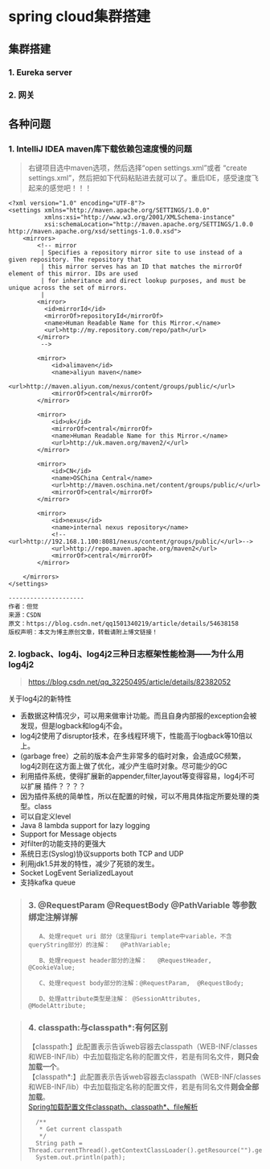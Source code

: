 # spring cloud集群搭建


## 集群搭建
### 1. Eureka server

### 2. 网关

## 各种问题
### 1. IntelliJ IDEA maven库下载依赖包速度慢的问题

> 右键项目选中maven选项，然后选择“open settings.xml”或者 “create settings.xml”，然后把如下代码粘贴进去就可以了。重启IDE，感受速度飞起来的感觉吧！！！
```
<?xml version="1.0" encoding="UTF-8"?>
<settings xmlns="http://maven.apache.org/SETTINGS/1.0.0"
          xmlns:xsi="http://www.w3.org/2001/XMLSchema-instance"
          xsi:schemaLocation="http://maven.apache.org/SETTINGS/1.0.0 http://maven.apache.org/xsd/settings-1.0.0.xsd">
    <mirrors>
        <!-- mirror
         | Specifies a repository mirror site to use instead of a given repository. The repository that
         | this mirror serves has an ID that matches the mirrorOf element of this mirror. IDs are used
         | for inheritance and direct lookup purposes, and must be unique across the set of mirrors.
         |
        <mirror>
          <id>mirrorId</id>
          <mirrorOf>repositoryId</mirrorOf>
          <name>Human Readable Name for this Mirror.</name>
          <url>http://my.repository.com/repo/path</url>
        </mirror>
         -->

        <mirror>
            <id>alimaven</id>
            <name>aliyun maven</name>
            <url>http://maven.aliyun.com/nexus/content/groups/public/</url>
            <mirrorOf>central</mirrorOf>
        </mirror>

        <mirror>
            <id>uk</id>
            <mirrorOf>central</mirrorOf>
            <name>Human Readable Name for this Mirror.</name>
            <url>http://uk.maven.org/maven2/</url>
        </mirror>

        <mirror>
            <id>CN</id>
            <name>OSChina Central</name>
            <url>http://maven.oschina.net/content/groups/public/</url>
            <mirrorOf>central</mirrorOf>
        </mirror>

        <mirror>
            <id>nexus</id>
            <name>internal nexus repository</name>
            <!-- <url>http://192.168.1.100:8081/nexus/content/groups/public/</url>-->
            <url>http://repo.maven.apache.org/maven2</url>
            <mirrorOf>central</mirrorOf>
        </mirror>

    </mirrors>
</settings>

--------------------- 
作者：但觉 
来源：CSDN 
原文：https://blog.csdn.net/qq1501340219/article/details/54638158 
版权声明：本文为博主原创文章，转载请附上博文链接！
```
### 2. logback、log4j、log4j2三种日志框架性能检测——为什么用log4j2
><https://blog.csdn.net/qq_32250495/article/details/82382052>

关于log4j2的新特性

+ 丢数据这种情况少，可以用来做审计功能。而且自身内部报的exception会被发现，但是logback和log4j不会。
+ log4j2使用了disruptor技术，在多线程环境下，性能高于logback等10倍以上。
+ (garbage free）之前的版本会产生非常多的临时对象，会造成GC频繁，log4j2则在这方面上做了优化，减少产生临时对象。尽可能少的GC
+ 利用插件系统，使得扩展新的appender,filter,layout等变得容易，log4j不可以扩展 插件？？？？
+ 因为插件系统的简单性，所以在配置的时候，可以不用具体指定所要处理的类型。class
+ 可以自定义level
+ Java 8 lambda support for lazy logging
+ Support for Message objects
+ 对filter的功能支持的更强大
+ 系统日志(Syslog)协议supports both TCP and UDP
+ 利用jdk1.5并发的特性，减少了死锁的发生。
+ Socket LogEvent SerializedLayout
+ 支持kafka queue

> ### 3. @RequestParam @RequestBody @PathVariable 等参数绑定注解详解
> ```
>    A、处理requet uri 部分（这里指uri template中variable，不含queryString部分）的注解：   @PathVariable;
>
>    B、处理request header部分的注解：   @RequestHeader, @CookieValue;
>
>    C、处理request body部分的注解：@RequestParam,  @RequestBody;
>
>    D、处理attribute类型是注解： @SessionAttributes, @ModelAttribute;
> ```     

> ### 4. classpath:与classpath*:有何区别
> 【classpath:】此配置表示告诉web容器去classpath（WEB-INF/classes和WEB-INF/lib）中去加载指定名称的配置文件，若是有同名文件，**则只会加载一个**。     
> 【classpath*:】此配置表示告诉web容器去classpath（WEB-INF/classes和WEB-INF/lib）中去加载指定名称的配置文件，若是有同名文件**则会全部加载**。      
> [ Spring加载配置文件classpath、classpath*、file解析](https://blog.csdn.net/shangmingtao/article/details/78311189)
> ````
>   /**
>    * Get current classpath
>    */
>   String path = Thread.currentThread().getContextClassLoader().getResource("").getPath();
>   System.out.println(path);
> ````